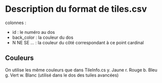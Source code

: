 # Description du format de tiles.csv
colonnes :
* id : le numéro au dos
* back_color : la couleur du dos
* N NE SE ... : la couleur du côté correspondant à ce point cardinal

## Couleurs
On utilise les même couleurs que dans TileInfo.cs
y. Jaune
r. Rouge
b. Bleu
g. Vert
w. Blanc (utilisé dans le dos des tuiles avancées)